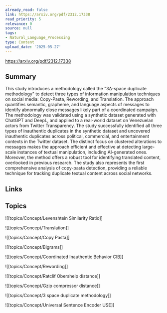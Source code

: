 ```yaml
---
already_read: false
link: https://arxiv.org/pdf/2312.17338
read_priority: 5
relevance: 0
source: null
tags:
- Natural_Language_Processing
type: Content
upload_date: '2025-05-27'
---
```


https://arxiv.org/pdf/2312.17338
## Summary

This study introduces a methodology called the "3∆-space duplicate methodology" to detect three types of information manipulation techniques on social media: Copy-Pasta, Rewording, and Translation. The approach quantifies semantic, grapheme, and language aspects of messages to identify abnormally close messages likely part of a coordinated campaign. The methodology was validated using a synthetic dataset generated with ChatGPT and DeepL, and applied to a real-world dataset on Venezuelan actors from Twitter Transparency. The study successfully identified all three types of inauthentic duplicates in the synthetic dataset and uncovered inauthentic duplicates across political, commercial, and entertainment contexts in the Twitter dataset. The distinct focus on clustered alterations to messages makes the approach efficient and effective at detecting large-scale instances of textual manipulation, including AI-generated ones. Moreover, the method offers a robust tool for identifying translated content, overlooked in previous research. The study also represents the first comprehensive analysis of copy-pasta detection, providing a reliable technique for tracking duplicate textual content across social networks.
## Links


## Topics

![[topics/Concept/Levenshtein Similarity Ratio]]

![[topics/Concept/Translation]]

![[topics/Concept/Copy Pasta]]

![[topics/Concept/Bigrams]]

![[topics/Concept/Coordinated Inauthentic Behavior CIB]]

![[topics/Concept/Rewording]]

![[topics/Concept/Ratclif Obershelp distance]]

![[topics/Concept/Gzip compressor distance]]

![[topics/Concept/3 space duplicate methodology]]

![[topics/Concept/Universal Sentence Encoder USE]]